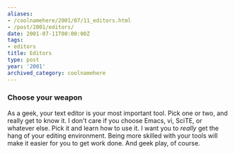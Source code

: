 ```yaml
---
aliases:
- /coolnamehere/2001/07/11_editors.html
- /post/2001/editors/
date: 2001-07-11T00:00:00Z
tags:
- editors
title: Editors
type: post
year: '2001'
archived_category: coolnamehere
---
```

<!--more-->

### Choose your weapon

As a geek, your text editor is your most important tool. Pick one or two, and 
really get to know it. I don't care if you choose Emacs, vi, SciTE, or whatever 
else. Pick it and learn how to use it. I want you to *really* get the hang of 
your editing environment. Being more skilled with your tools will make it easier 
for you to get work done. And geek play, of course.



